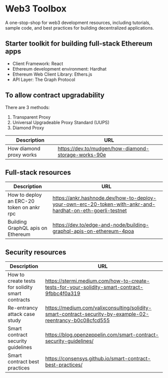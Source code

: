 # Web3 Toolbox
A one-stop-shop for web3 development resources, including tutorials, sample code, and best practices for building decentralized applications.

## Starter toolkit for building full-stack Ethereum apps
- Client Framework: React
- Ethereum development environment: Hardhat
- Ethereum Web Client Library: Ethers.js
- API Layer: The Graph Protocol


## To allow contract upgradability
There are 3 methods:
1. Transparent Proxy
2. Universal Upgradeable Proxy Standard (UUPS)
3. Diamond Proxy

| Description  | URL |
| ------------- | ------------- |
| How diamond proxy works | https://dev.to/mudgen/how-diamond-storage-works-90e|


## Full-stack resources

| Description  | URL |
| ------------- | ------------- |
| How to deploy an ERC-20 token on ankr rpc | https://ankr.hashnode.dev/how-to-deploy-your-own-erc-20-token-with-ankr-and-hardhat-on-eth-goerli-testnet |
| Building GraphQL apis on Ethereum | https://dev.to/edge-and-node/building-graphql-apis-on-ethereum-4poa |


## Security resources

| Description  | URL |
| ------------- | ------------- |
| How to create tests for solidity smart contracts  | https://stermi.medium.com/how-to-create-tests-for-your-solidity-smart-contract-9fbbc4f0a319  |
| Re-entrancy attack case study | https://medium.com/valixconsulting/solidity-smart-contract-security-by-example-02-reentrancy-b0c08cfcd555 |
| Smart contract security guidelines  | https://blog.openzeppelin.com/smart-contract-security-guidelines/  |
| Smart contract best practices | https://consensys.github.io/smart-contract-best-practices/ |
